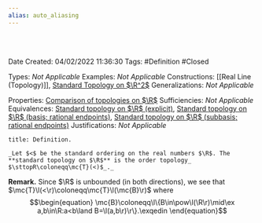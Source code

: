 ```yaml
---
alias: auto_aliasing
---
```


<br />
<br />

Date Created: 04/02/2022 11:36:30
Tags: #Definition #Closed  

Types: _Not Applicable_
Examples: _Not Applicable_
Constructions: [[Real Line (Topology)]], [Standard Topology on $\R^2$](Standard%20Topology%20on%20R2.md)
Generalizations: _Not Applicable_

Properties: [Comparison of topologies on $\R$](Comparison%20of%20topologies%20on%20R.md)
Sufficiencies: _Not Applicable_
Equivalences: [Standard topology on $\R$ (explicit)](Standard%20topology%20on%20R%20(explicit).md), [Standard topology on $\R$ (basis; rational endpoints)](Standard%20topology%20on%20R%20(basis;%20rational%20endpoints).md), [Standard topology on $\R$ (subbasis; rational endpoints)](Standard%20topology%20on%20R%20(subbasis;%20rational%20endpoints).md)
Justifications: _Not Applicable_

``` ad-Definition
title: Definition.

_Let $<$ be the standard ordering on the real numbers $\R$. The **standard topology on $\R$** is the order topology_ $\sttopR\coloneqq\mc{T}(<)$_._

```

**Remark.** Since $\R$ is unbounded (in both directions), we see that $\mc{T}\l(<\r)\coloneqq\mc{T}\l(\mc{B}\r)$ where
$$\begin{equation}
    \mc{B}\coloneqq\l\{B\in\pow\l(\R\r)\mid\ex a,b\in\R:a<b\land B=\l(a,b\r)\r\}.\exqedin
\end{equation}$$
